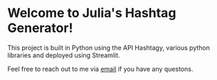 # Welcome to Julia's Hashtag Generator!

This project is built in Python using the API Hashtagy, various python libraries and deployed using Streamlit.

Feel free to reach out to me via [email](mailto:w1758372@my.westminster.ac.uk) if you have any questons.
